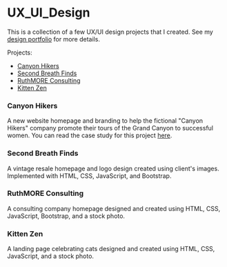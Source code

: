 # UX_UI_Design
 
This is a collection of a few UX/UI design projects that I created. See my [design portfolio](https://www.robcorpuz.design/) for more details.

Projects:

* [Canyon Hikers](https://github.com/corpuzrob/UX_UI_Design/tree/main/Canyon_Hikers)
* [Second Breath Finds](https://github.com/corpuzrob/UX_UI_Design/blob/main/Fluid%20Website/Fluid_Website.html)
* [RuthMORE Consulting](https://github.com/corpuzrob/UX_UI_Design/tree/main/Responsive%20Website)
* [Kitten Zen](https://github.com/corpuzrob/UX_UI_Design/tree/main/Kitten_Zen)

### Canyon Hikers

A new website homepage and branding to help the fictional "Canyon Hikers" company promote their tours of the Grand Canyon to successful women. You can read the case study for this project [here](https://www.robcorpuz.design/project/rocking-a-new-digital-presence-for-a-canyon-hiking-company).

### Second Breath Finds

A vintage resale homepage and logo design created using client's images. Implemented with HTML, CSS, JavaScript, and Bootstrap.

### RuthMORE Consulting
A consulting company homepage designed and created using HTML, CSS, JavaScript, Bootstrap, and a stock photo.

### Kitten Zen

A landing page celebrating cats designed and created using HTML, CSS, JavaScript, and a stock photo.
